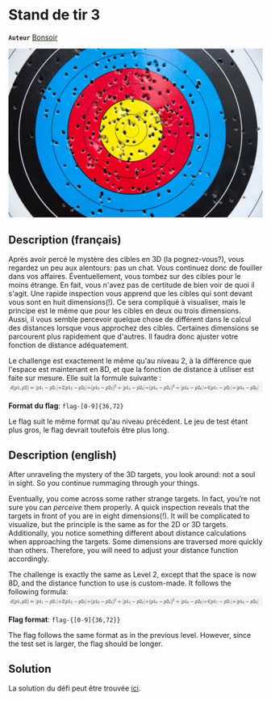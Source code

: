 # Stand de tir 3

**`Auteur`** [Bonsoir](https://github.com/florentduchesne)

![Cible](cible.jpg)

## Description (français)

Après avoir percé le mystère des cibles en 3D (la pognez-vous?), vous regardez un peu aux alentours: pas un chat. Vous continuez donc de fouiller dans vos affaires.
Éventuellement, vous tombez sur des cibles pour le moins étrange. En fait, vous n'avez pas de certitude de bien voir de quoi il s'agit. Une rapide inspection vous apprend que les cibles qui sont devant vous sont en huit dimensions(!). Ce sera compliqué à visualiser, mais le principe est le même que pour les cibles en deux ou trois dimensions. Aussi, il vous semble percevoir quelque chose de différent dans le calcul des distances lorsque vous approchez des cibles. Certaines dimensions se parcourent plus rapidement que d'autres. Il faudra donc ajuster votre fonction de distance adéquatement.

Le challenge est exactement le même qu'au niveau 2, à la différence que l'espace est maintenant en 8D, et que la fonction de distance à utiliser est faite sur mesure.
Elle suit la formule suivante :  
![formule](formule.png)  

**Format du flag**: `flag-[0-9]{36,72}`

Le flag suit le même format qu'au niveau précédent. Le jeu de test étant plus gros, le flag devrait toutefois être plus long.


## Description (english)

After unraveling the mystery of the 3D targets, you look around: not a soul in sight. So you continue rummaging through your things.

Eventually, you come across some rather strange targets. In fact, you’re not sure you can *perceive* them properly. A quick inspection reveals that the targets in front of you are in eight dimensions(!). It will be complicated to visualize, but the principle is the same as for the 2D or 3D targets. Additionally, you notice something different about distance calculations when approaching the targets. Some dimensions are traversed more quickly than others. Therefore, you will need to adjust your distance function accordingly.

The challenge is exactly the same as Level 2, except that the space is now 8D, and the distance function to use is custom-made. It follows the following formula:
![formule](formule.png)  

**Flag format**: `flag-{[0-9]{36,72}}`

The flag follows the same format as in the previous level. However, since the test set is larger, the flag should be longer.

## Solution

La solution du défi peut être trouvée [ici](solution/).